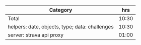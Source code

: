 
| Category                                       | hrs   |
|------------------------------------------------|-------|
| Total                                          | 10:30 |
| helpers: date, objects, type; data: challenges | 10:30 |
| server: strava api proxy                       | 01:00 |
